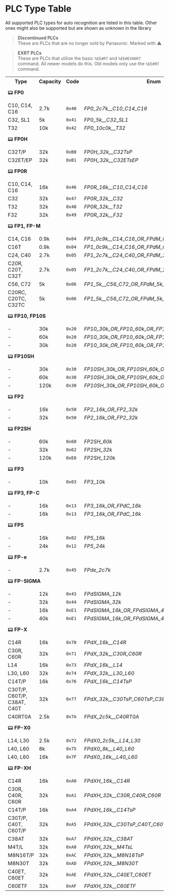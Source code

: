 # PLC Type Table
All supported PLC types for auto recognition are listed in this table. Other ones might also be supported but are shown as unknown in the library
> <b>Discontinued PLCs</b><br>
> These are PLCs that are no longer sold by Panasonic. Marked with ⚠️

> <b>EXRT PLCs</b><br>
> These are PLCs that utilize the basic `%EE#RT` and `%EE#EX00RT` command. All newer models do this. Old models only use the `%EE#RT` command.

<table>
<tr>
<th>Type</th>
<th>Capacity</th>
<th>Code</th>
<th>Enum</th>
<th>DCNT</th>
<th>EXRT</th>
<th>Tested</th>
</tr>
<tr>
<td colspan="7" height=50>📟 <b>FP0</b> </td>
</tr>
<tr>
<td> C10, C14, C16 </td>
<td> 2.7k </td>
<td><code>0x40</code></td>
<td><i>FP0_2c7k__C10_C14_C16</i></td>
<td align=center>⚠️</td>
<td align=center> ❌ </td>
<td align=center> ❌ </td>
</tr>
<tr>
<td> C32, SL1 </td>
<td> 5k </td>
<td><code>0x41</code></td>
<td><i>FP0_5k__C32_SL1</i></td>
<td align=center>⚠️</td>
<td align=center> ❌ </td>
<td align=center> ❌ </td>
</tr>
<tr>
<td> T32 </td>
<td> 10k </td>
<td><code>0x42</code></td>
<td><i>FP0_10c0k__T32</i></td>
<td align=center>⚠️</td>
<td align=center> ❌ </td>
<td align=center> ❌ </td>
</tr>
<tr>
<td colspan="7" height=50>📟 <b>FP0H</b> </td>
</tr>
<tr>
<td> C32T/P </td>
<td> 32k </td>
<td><code>0xB0</code></td>
<td colspan="2"><i>FP0H_32k__C32TsP</i></td>
<td align=center> ✅ </td>
<td align=center> ❌ </td>
</tr>
<tr>
<td> C32ET/EP </td>
<td> 32k </td>
<td><code>0xB1</code></td>
<td colspan="2"><i>FP0H_32k__C32ETsEP</i></td>
<td align=center> ✅ </td>
<td align=center> ❌ </td>
</tr>
<tr>
<td colspan="7" height=50>📟 <b>FP0R</b> </td>
</tr>
<tr>
<td> C10, C14, C16 </td>
<td> 16k </td>
<td><code>0x46</code></td>
<td colspan="2"><i>FP0R_16k__C10_C14_C16</i></td>
<td align=center> ✅ </td>
<td align=center> ❌ </td>
</tr>
<tr>
<td> C32 </td>
<td> 32k </td>
<td><code>0x47</code></td>
<td colspan="2"><i>FP0R_32k__C32</i></td>
<td align=center> ✅ </td>
<td align=center> ❌ </td>
</tr>
<tr>
<td> T32 </td>
<td> 32k </td>
<td><code>0x48</code></td>
<td colspan="2"><i>FP0R_32k__T32</i></td>
<td align=center> ✅ </td>
<td align=center> ❌ </td>
</tr>
<tr>
<td> F32 </td>
<td> 32k </td>
<td><code>0x49</code></td>
<td colspan="2"><i>FP0R_32k__F32</i></td>
<td align=center> ✅ </td>
<td align=center> ❌ </td>
</tr>
<tr>
<td colspan="7" height=50>📟 <b>FP1, FP-M</b> </td>
</tr>
<tr>
<td> C14, C16 </td>
<td> 0.9k </td>
<td><code>0x04</code></td>
<td><i>FP1_0c9k__C14_C16_OR_FPdM_0c9k__C16T</i></td>
<td align=center>⚠️</td>
<td align=center> ❌ </td>
<td align=center> ❌ </td>
</tr>
<tr>
<td> C16T </td>
<td> 0.9k </td>
<td><code>0x04</code></td>
<td><i>FP1_0c9k__C14_C16_OR_FPdM_0c9k__C16T</i></td>
<td align=center>⚠️</td>
<td align=center> ❌ </td>
<td align=center> ❌ </td>
</tr>
<tr>
<td> C24, C40 </td>
<td> 2.7k </td>
<td><code>0x05</code></td>
<td><i>FP1_2c7k__C24_C40_OR_FPdM_2c7k__C20R_C20T_C32T</i></td>
<td align=center>⚠️</td>
<td align=center> ❌ </td>
<td align=center> ❌ </td>
</tr>
<tr>
<td> C20R, C20T, C32T </td>
<td> 2.7k </td>
<td><code>0x05</code></td>
<td><i>FP1_2c7k__C24_C40_OR_FPdM_2c7k__C20R_C20T_C32T</i></td>
<td align=center>⚠️</td>
<td align=center> ❌ </td>
<td align=center> ❌ </td>
</tr>
<tr>
<td> C56, C72 </td>
<td> 5k </td>
<td><code>0x06</code></td>
<td><i>FP1_5k__C56_C72_OR_FPdM_5k__C20RC_C20TC_C32TC</i></td>
<td align=center>⚠️</td>
<td align=center> ❌ </td>
<td align=center> ❌ </td>
</tr>
<tr>
<td> C20RC, C20TC, C32TC </td>
<td> 5k </td>
<td><code>0x06</code></td>
<td><i>FP1_5k__C56_C72_OR_FPdM_5k__C20RC_C20TC_C32TC</i></td>
<td align=center>⚠️</td>
<td align=center> ❌ </td>
<td align=center> ❌ </td>
</tr>
<tr>
<td colspan="7" height=50>📟 <b>FP10, FP10S</b> </td>
</tr>
<tr>
<td> - </td>
<td> 30k </td>
<td><code>0x20</code></td>
<td><i>FP10_30k_OR_FP10_60k_OR_FP10S_30k</i></td>
<td align=center>⚠️</td>
<td align=center> ❌ </td>
<td align=center> ❌ </td>
</tr>
<tr>
<td> - </td>
<td> 60k </td>
<td><code>0x20</code></td>
<td><i>FP10_30k_OR_FP10_60k_OR_FP10S_30k</i></td>
<td align=center>⚠️</td>
<td align=center> ❌ </td>
<td align=center> ❌ </td>
</tr>
<tr>
<td> - </td>
<td> 30k </td>
<td><code>0x20</code></td>
<td><i>FP10_30k_OR_FP10_60k_OR_FP10S_30k</i></td>
<td align=center>⚠️</td>
<td align=center> ❌ </td>
<td align=center> ❌ </td>
</tr>
<tr>
<td colspan="7" height=50>📟 <b>FP10SH</b> </td>
</tr>
<tr>
<td> - </td>
<td> 30k </td>
<td><code>0x30</code></td>
<td><i>FP10SH_30k_OR_FP10SH_60k_OR_FP10SH_120k</i></td>
<td align=center>⚠️</td>
<td align=center> ❌ </td>
<td align=center> ❌ </td>
</tr>
<tr>
<td> - </td>
<td> 60k </td>
<td><code>0x30</code></td>
<td><i>FP10SH_30k_OR_FP10SH_60k_OR_FP10SH_120k</i></td>
<td align=center>⚠️</td>
<td align=center> ❌ </td>
<td align=center> ❌ </td>
</tr>
<tr>
<td> - </td>
<td> 120k </td>
<td><code>0x30</code></td>
<td><i>FP10SH_30k_OR_FP10SH_60k_OR_FP10SH_120k</i></td>
<td align=center>⚠️</td>
<td align=center> ❌ </td>
<td align=center> ❌ </td>
</tr>
<tr>
<td colspan="7" height=50>📟 <b>FP2</b> </td>
</tr>
<tr>
<td> - </td>
<td> 16k </td>
<td><code>0x50</code></td>
<td><i>FP2_16k_OR_FP2_32k</i></td>
<td align=center>⚠️</td>
<td align=center> ❌ </td>
<td align=center> ❌ </td>
</tr>
<tr>
<td> - </td>
<td> 32k </td>
<td><code>0x50</code></td>
<td><i>FP2_16k_OR_FP2_32k</i></td>
<td align=center>⚠️</td>
<td align=center> ❌ </td>
<td align=center> ❌ </td>
</tr>
<tr>
<td colspan="7" height=50>📟 <b>FP2SH</b> </td>
</tr>
<tr>
<td> - </td>
<td> 60k </td>
<td><code>0x60</code></td>
<td><i>FP2SH_60k</i></td>
<td align=center>⚠️</td>
<td align=center> ✅ </td>
<td align=center> ❌ </td>
</tr>
<tr>
<td> - </td>
<td> 32k </td>
<td><code>0x62</code></td>
<td><i>FP2SH_32k</i></td>
<td align=center>⚠️</td>
<td align=center> ✅ </td>
<td align=center> ❌ </td>
</tr>
<tr>
<td> - </td>
<td> 120k </td>
<td><code>0xE0</code></td>
<td><i>FP2SH_120k</i></td>
<td align=center>⚠️</td>
<td align=center> ✅ </td>
<td align=center> ❌ </td>
</tr>
<tr>
<td colspan="7" height=50>📟 <b>FP3</b> </td>
</tr>
<tr>
<td> - </td>
<td> 10k </td>
<td><code>0x03</code></td>
<td><i>FP3_10k</i></td>
<td align=center>⚠️</td>
<td align=center> ❌ </td>
<td align=center> ❌ </td>
</tr>
<tr>
<td colspan="7" height=50>📟 <b>FP3, FP-C</b> </td>
</tr>
<tr>
<td> - </td>
<td> 16k </td>
<td><code>0x13</code></td>
<td><i>FP3_16k_OR_FPdC_16k</i></td>
<td align=center>⚠️</td>
<td align=center> ❌ </td>
<td align=center> ❌ </td>
</tr>
<tr>
<td> - </td>
<td> 16k </td>
<td><code>0x13</code></td>
<td><i>FP3_16k_OR_FPdC_16k</i></td>
<td align=center>⚠️</td>
<td align=center> ❌ </td>
<td align=center> ❌ </td>
</tr>
<tr>
<td colspan="7" height=50>📟 <b>FP5</b> </td>
</tr>
<tr>
<td> - </td>
<td> 16k </td>
<td><code>0x02</code></td>
<td><i>FP5_16k</i></td>
<td align=center>⚠️</td>
<td align=center> ❌ </td>
<td align=center> ❌ </td>
</tr>
<tr>
<td> - </td>
<td> 24k </td>
<td><code>0x12</code></td>
<td><i>FP5_24k</i></td>
<td align=center>⚠️</td>
<td align=center> ❌ </td>
<td align=center> ❌ </td>
</tr>
<tr>
<td colspan="7" height=50>📟 <b>FP-e</b> </td>
</tr>
<tr>
<td> - </td>
<td> 2.7k </td>
<td><code>0x45</code></td>
<td><i>FPde_2c7k</i></td>
<td align=center>⚠️</td>
<td align=center> ✅ </td>
<td align=center> ❌ </td>
</tr>
<tr>
<td colspan="7" height=50>📟 <b>FP-SIGMA</b> </td>
</tr>
<tr>
<td> - </td>
<td> 12k </td>
<td><code>0x43</code></td>
<td><i>FPdSIGMA_12k</i></td>
<td align=center>⚠️</td>
<td align=center> ✅ </td>
<td align=center> ❌ </td>
</tr>
<tr>
<td> - </td>
<td> 32k </td>
<td><code>0x44</code></td>
<td><i>FPdSIGMA_32k</i></td>
<td align=center>⚠️</td>
<td align=center> ✅ </td>
<td align=center> ❌ </td>
</tr>
<tr>
<td> - </td>
<td> 16k </td>
<td><code>0xE1</code></td>
<td><i>FPdSIGMA_16k_OR_FPdSIGMA_40k</i></td>
<td align=center>⚠️</td>
<td align=center> ✅ </td>
<td align=center> ❌ </td>
</tr>
<tr>
<td> - </td>
<td> 40k </td>
<td><code>0xE1</code></td>
<td><i>FPdSIGMA_16k_OR_FPdSIGMA_40k</i></td>
<td align=center>⚠️</td>
<td align=center> ✅ </td>
<td align=center> ❌ </td>
</tr>
<tr>
<td colspan="7" height=50>📟 <b>FP-X</b> </td>
</tr>
<tr>
<td> C14R </td>
<td> 16k </td>
<td><code>0x70</code></td>
<td><i>FPdX_16k__C14R</i></td>
<td align=center>⚠️</td>
<td align=center> ✅ </td>
<td align=center> ✅ </td>
</tr>
<tr>
<td> C30R, C60R </td>
<td> 32k </td>
<td><code>0x71</code></td>
<td><i>FPdX_32k__C30R_C60R</i></td>
<td align=center>⚠️</td>
<td align=center> ✅ </td>
<td align=center> ❌ </td>
</tr>
<tr>
<td> L14 </td>
<td> 16k </td>
<td><code>0x73</code></td>
<td><i>FPdX_16k__L14</i></td>
<td align=center>⚠️</td>
<td align=center> ✅ </td>
<td align=center> ❌ </td>
</tr>
<tr>
<td> L30, L60 </td>
<td> 32k </td>
<td><code>0x74</code></td>
<td><i>FPdX_32k__L30_L60</i></td>
<td align=center>⚠️</td>
<td align=center> ✅ </td>
<td align=center> ❌ </td>
</tr>
<tr>
<td> C14T/P </td>
<td> 16k </td>
<td><code>0x76</code></td>
<td><i>FPdX_16k__C14TsP</i></td>
<td align=center>⚠️</td>
<td align=center> ✅ </td>
<td align=center> ❌ </td>
</tr>
<tr>
<td> C30T/P, C60T/P, C38AT, C40T </td>
<td> 32k </td>
<td><code>0x77</code></td>
<td><i>FPdX_32k__C30TsP_C60TsP_C38AT_C40T</i></td>
<td align=center>⚠️</td>
<td align=center> ✅ </td>
<td align=center> ✅ </td>
</tr>
<tr>
<td> C40RT0A </td>
<td> 2.5k </td>
<td><code>0x7A</code></td>
<td><i>FPdX_2c5k__C40RT0A</i></td>
<td align=center>⚠️</td>
<td align=center> ✅ </td>
<td align=center> ❌ </td>
</tr>
<tr>
<td colspan="7" height=50>📟 <b>FP-X0</b> </td>
</tr>
<tr>
<td> L14, L30 </td>
<td> 2.5k </td>
<td><code>0x72</code></td>
<td><i>FPdX0_2c5k__L14_L30</i></td>
<td align=center>⚠️</td>
<td align=center> ✅ </td>
<td align=center> ❌ </td>
</tr>
<tr>
<td> L40, L60 </td>
<td> 8k </td>
<td><code>0x75</code></td>
<td><i>FPdX0_8k__L40_L60</i></td>
<td align=center>⚠️</td>
<td align=center> ✅ </td>
<td align=center> ❌ </td>
</tr>
<tr>
<td> L40, L60 </td>
<td> 16k </td>
<td><code>0x7F</code></td>
<td><i>FPdX0_16k__L40_L60</i></td>
<td align=center>⚠️</td>
<td align=center> ✅ </td>
<td align=center> ❌ </td>
</tr>
<tr>
<td colspan="7" height=50>📟 <b>FP-XH</b> </td>
</tr>
<tr>
<td> C14R </td>
<td> 16k </td>
<td><code>0xA0</code></td>
<td colspan="2"><i>FPdXH_16k__C14R</i></td>
<td align=center> ✅ </td>
<td align=center> ✅ </td>
</tr>
<tr>
<td> C30R, C40R, C60R </td>
<td> 32k </td>
<td><code>0xA1</code></td>
<td colspan="2"><i>FPdXH_32k__C30R_C40R_C60R</i></td>
<td align=center> ✅ </td>
<td align=center> ❌ </td>
</tr>
<tr>
<td> C14T/P </td>
<td> 16k </td>
<td><code>0xA4</code></td>
<td colspan="2"><i>FPdXH_16k__C14TsP</i></td>
<td align=center> ✅ </td>
<td align=center> ❌ </td>
</tr>
<tr>
<td> C30T/P, C40T, C60T/P </td>
<td> 32k </td>
<td><code>0xA5</code></td>
<td colspan="2"><i>FPdXH_32k__C30TsP_C40T_C60TsP</i></td>
<td align=center> ✅ </td>
<td align=center> ✅ </td>
</tr>
<tr>
<td> C38AT </td>
<td> 32k </td>
<td><code>0xA7</code></td>
<td colspan="2"><i>FPdXH_32k__C38AT</i></td>
<td align=center> ✅ </td>
<td align=center> ❌ </td>
</tr>
<tr>
<td> M4T/L </td>
<td> 32k </td>
<td><code>0xA8</code></td>
<td colspan="2"><i>FPdXH_32k__M4TsL</i></td>
<td align=center> ✅ </td>
<td align=center> ❌ </td>
</tr>
<tr>
<td> M8N16T/P </td>
<td> 32k </td>
<td><code>0xAC</code></td>
<td colspan="2"><i>FPdXH_32k__M8N16TsP</i></td>
<td align=center> ✅ </td>
<td align=center> ❌ </td>
</tr>
<tr>
<td> M8N30T </td>
<td> 32k </td>
<td><code>0xAD</code></td>
<td colspan="2"><i>FPdXH_32k__M8N30T</i></td>
<td align=center> ✅ </td>
<td align=center> ❌ </td>
</tr>
<tr>
<td> C40ET, C60ET </td>
<td> 32k </td>
<td><code>0xAE</code></td>
<td colspan="2"><i>FPdXH_32k__C40ET_C60ET</i></td>
<td align=center> ✅ </td>
<td align=center> ❌ </td>
</tr>
<tr>
<td> C60ETF </td>
<td> 32k </td>
<td><code>0xAF</code></td>
<td colspan="2"><i>FPdXH_32k__C60ETF</i></td>
<td align=center> ✅ </td>
<td align=center> ❌ </td>
</tr>
</table>


